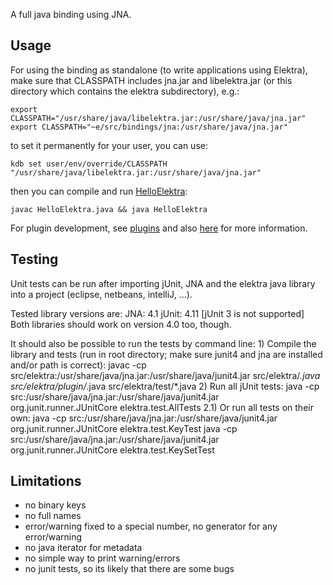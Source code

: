 A full java binding using JNA.

## Usage ##

For using the binding as standalone (to write applications using Elektra),
make sure that CLASSPATH includes jna.jar and libelektra.jar (or this directory
which contains the elektra subdirectory), e.g.:

    export CLASSPATH="/usr/share/java/libelektra.jar:/usr/share/java/jna.jar"
    export CLASSPATH="~e/src/bindings/jna:/usr/share/java/jna.jar"

to set it permanently for your user, you can use:

    kdb set user/env/override/CLASSPATH "/usr/share/java/libelektra.jar:/usr/share/java/jna.jar"

then you can compile and run [HelloElektra](HelloElektra.java):

    javac HelloElektra.java && java HelloElektra

For plugin development, see [plugins](elektra/plugin)
and also [here](/src/plugins/jni) for more information.

## Testing ##

Unit tests can be run after importing jUnit, JNA and the elektra java library into a project (eclipse, netbeans, intelliJ, ...).

Tested library versions are:
	JNA: 4.1
	jUnit: 4.11 [jUnit 3 is not supported]
	Both libraries should work on version 4.0 too, though.

It should also be possible to run the tests by command line:
	1) Compile the library and tests (run in root directory; make sure junit4 and jna are installed and/or path is correct):
		javac -cp src/elektra:/usr/share/java/jna.jar:/usr/share/java/junit4.jar src/elektra/*.java src/elektra/plugin/*.java src/elektra/test/*.java
	2) Run all jUnit tests:
		java -cp src:/usr/share/java/jna.jar:/usr/share/java/junit4.jar org.junit.runner.JUnitCore elektra.test.AllTests
	2.1) Or run all tests on their own:
		java -cp src:/usr/share/java/jna.jar:/usr/share/java/junit4.jar org.junit.runner.JUnitCore elektra.test.KeyTest
		java -cp src:/usr/share/java/jna.jar:/usr/share/java/junit4.jar org.junit.runner.JUnitCore elektra.test.KeySetTest


## Limitations ##

- no binary keys
- no full names
- error/warning fixed to a special number, no generator for any
  error/warning
- no java iterator for metadata
- no simple way to print warning/errors
- no junit tests, so its likely that there are some bugs
